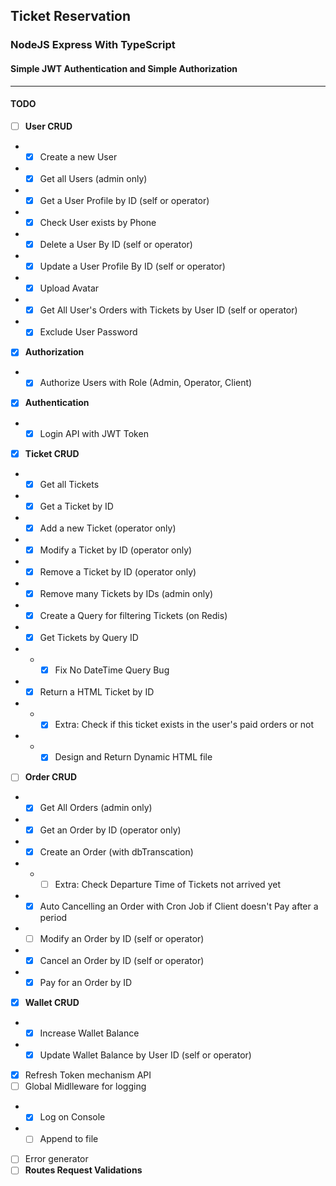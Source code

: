 ## **Ticket Reservation**

### NodeJS Express With TypeScript

#### Simple JWT Authentication and Simple Authorization

---

#### **TODO**

- [ ] **User CRUD**
- - [x] Create a new User
- - [x] Get all Users (admin only)
- - [x] Get a User Profile by ID (self or operator)
- - [x] Check User exists by Phone
- - [x] Delete a User By ID (self or operator)
- - [x] Update a User Profile By ID (self or operator)
- - [x] Upload Avatar
- - [x] Get All User's Orders with Tickets by User ID (self or operator)
- - [x] Exclude User Password
- [x] **Authorization**
- - [x] Authorize Users with Role (Admin, Operator, Client)
- [x] **Authentication**
- - [x] Login API with JWT Token
- [x] **Ticket CRUD**
- - [x] Get all Tickets
- - [x] Get a Ticket by ID
- - [x] Add a new Ticket (operator only)
- - [x] Modify a Ticket by ID (operator only)
- - [x] Remove a Ticket by ID (operator only)
- - [x] Remove many Tickets by IDs (admin only)
- - [x] Create a Query for filtering Tickets (on Redis)
- - [x] Get Tickets by Query ID
- - - [x] Fix No DateTime Query Bug
- - [x] Return a HTML Ticket by ID
- - - [x] Extra: Check if this ticket exists in the user's paid orders or not
- - - [x] Design and Return Dynamic HTML file
- [ ] **Order CRUD**
- - [x] Get All Orders (admin only)
- - [x] Get an Order by ID (operator only)
- - [x] Create an Order (with dbTranscation)
- - - [ ] Extra: Check Departure Time of Tickets not arrived yet
- - [x] Auto Cancelling an Order with Cron Job if Client doesn't Pay after a period
- - [ ] Modify an Order by ID (self or operator)
- - [x] Cancel an Order by ID (self or operator)
- - [x] Pay for an Order by ID
- [x] **Wallet CRUD**
- - [x] Increase Wallet Balance
- - [x] Update Wallet Balance by User ID (self or operator)
- [x] Refresh Token mechanism API
- [ ] Global Midlleware for logging
- - [x] Log on Console
- - [ ] Append to file
- [ ] Error generator
- [ ] **Routes Request Validations**
